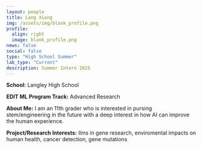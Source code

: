 ```yaml
---
layout: people
title: Lang Xiong
img: /assets/img/blank_profile.png
profile:
  align: right
  image: blank_profile.png
news: false
social: false
type: "High School Summer"
lab_type: "Current"
description: Summer Intern 2025
---
```


**School:** Langley High School

**EDIT ML Program Track:**
Advanced Research

**About Me:**
I am an 11th grader who is interested in pursing stem/engineering in the future with a deep interest in how AI can improve the human experience.

**Project/Research Interests:**
llms in gene research, enviromental impacts on human health, cancer detection, gene mutations
    